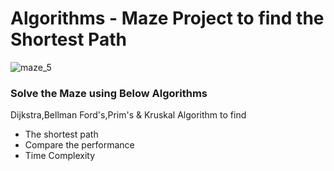 # Algorithms  - Maze Project to find the Shortest Path
![maze_5](https://user-images.githubusercontent.com/81066837/113680259-80223e80-9675-11eb-920f-2048bb0645d0.jpg)


### Solve the Maze using Below Algorithms
Dijkstra,Bellman Ford's,Prim's & Kruskal Algorithm to find
 - The shortest path
 - Compare the performance
 - Time Complexity



